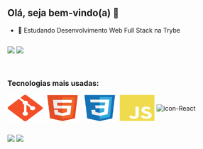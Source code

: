 ## Olá, seja bem-vindo(a) 👋

- 🌱  Estudando Desenvolvimento Web Full Stack na Trybe

<div style="display: inline-block">
  
  <a href="https://github.com/Douglas-marcal"></a>
  <img height="115" src="https://github-readme-stats.vercel.app/api?username=Douglas-marcal&show_icons=true&theme=github_dark&include_all_commits=true&count_private=true"/>
  <img width:="230" src="https://github-readme-stats.vercel.app/api/top-langs/?username=Douglas-marcal&layout=compact&langs_count=7&theme=github_dark"/>
</div>
  
<div style="display: inline_block"><br>
  
  ### Tecnologias mais usadas:
  <img align="center" alt="icon-git" height="60" width="80" src="https://raw.githubusercontent.com/devicons/devicon/master/icons/git/git-plain.svg">
  <img align="center" alt="icon-HTML" height="60" width="80" src="https://raw.githubusercontent.com/devicons/devicon/master/icons/html5/html5-original.svg">
  <img align="center" alt="icon-CSS" height="60" width="80" src="https://raw.githubusercontent.com/devicons/devicon/master/icons/css3/css3-original.svg">
  <img align="center" alt="icon-JS" height="60" width="80" src="https://raw.githubusercontent.com/devicons/devicon/master/icons/javascript/javascript-plain.svg">
  <img align="center" alt="icon-React" height="60" width="80" src="https://cdn.jsdelivr.net/gh/devicons/devicon/icons/react/react-original-wordmark.svg">
  
</div>

##

<div> 
  
  <a href="https://linkedin.com/in/douglas-marcal" target="_blank"><img src="https://img.shields.io/badge/LinkedIn-0077B5?style=for-the-badge&logo=linkedin&logoColor=white" target="_blank"></a>
 	<a href = "mailto:douglasymarcal@gmail.com"><img src="https://img.shields.io/badge/-Gmail-%23333?style=for-the-badge&logo=gmail&logoColor=white" target="_blank"></a>
    
</div>

